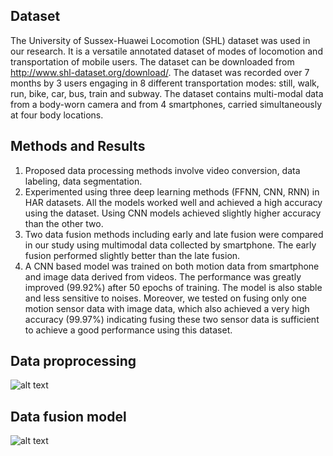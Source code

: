 ## Dataset

The University of Sussex-Huawei Locomotion (SHL) dataset was used in our research. It is a versatile annotated dataset of modes of locomotion and transportation of mobile users. The dataset can be downloaded from http://www.shl-dataset.org/download/. The dataset was recorded over 7 months by 3 users engaging in 8 different transportation modes: still, walk, run, bike, car, bus, train and subway. The dataset contains multi-modal data from a body-worn camera and from 4 smartphones, carried simultaneously at four body locations.


## Methods and Results
1.	Proposed data processing methods involve video conversion, data labeling, data segmentation.
2.	Experimented using three deep learning methods (FFNN, CNN, RNN) in HAR datasets. All the models worked well and achieved a high accuracy using the dataset. Using CNN models achieved slightly higher accuracy than the other two.
3.	Two data fusion methods including early and late fusion were compared in our study using multimodal data collected by smartphone. The early fusion performed slightly better than the late fusion.
4.	A CNN based model was trained on both motion data from smartphone and image data derived from videos. The performance was greatly improved (99.92%) after 50 epochs of training. The model is also stable and less sensitive to noises. Moreover, we tested on fusing only one motion sensor data with image data, which also achieved a very high accuracy (99.97%) indicating fusing these two sensor data is sufficient to achieve a good performance using this dataset.

## Data proprocessing
![alt text](https://github.com/jenhuluck/deep-learning-in-ADL/blob/master/SHLDataset/figures/dataprocessing.png?raw=true)

## Data fusion model 
![alt text](https://github.com/jenhuluck/deep-learning-in-ADL/blob/master/SHLDataset/figures/fusion_model.png?raw=true)



  
